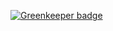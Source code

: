 

[![Greenkeeper badge](https://badges.greenkeeper.io/prashantsharma/cmp-lib.svg)](https://greenkeeper.io/)